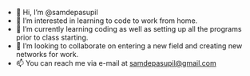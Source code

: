 - 👋 Hi, I’m @samdepasupil
- 👀 I’m interested in learning to code to work from home.
- 🌱 I’m currently learning coding as well as setting up all the programs prior to class starting.
- 💞️ I’m looking to collaborate on entering a new field and creating new networks for work.
- 📫 You can reach me via e-mail at samdepasupil@gmail.com

<!---
samdepasupil/samdepasupil is a ✨ special ✨ repository because its `README.md` (this file) appears on your GitHub profile.
You can click the Preview link to take a look at your changes.
--->
